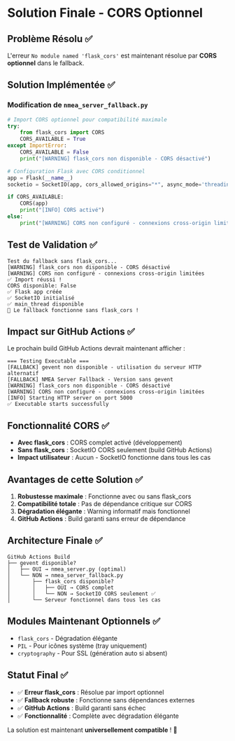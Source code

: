 # Solution Finale - CORS Optionnel

## Problème Résolu ✅

L'erreur `No module named 'flask_cors'` est maintenant résolue par **CORS optionnel** dans le fallback.

## Solution Implémentée ✅

### Modification de `nmea_server_fallback.py`

```python
# Import CORS optionnel pour compatibilité maximale
try:
    from flask_cors import CORS
    CORS_AVAILABLE = True
except ImportError:
    CORS_AVAILABLE = False
    print("[WARNING] flask_cors non disponible - CORS désactivé")

# Configuration Flask avec CORS conditionnel
app = Flask(__name__)
socketio = SocketIO(app, cors_allowed_origins="*", async_mode='threading')

if CORS_AVAILABLE:
    CORS(app)
    print("[INFO] CORS activé")
else:
    print("[WARNING] CORS non configuré - connexions cross-origin limitées")
```

## Test de Validation ✅

```
Test du fallback sans flask_cors...
[WARNING] flask_cors non disponible - CORS désactivé
[WARNING] CORS non configuré - connexions cross-origin limitées
✅ Import réussi !
CORS disponible: False
✅ Flask app créée
✅ SocketIO initialisé
✅ main_thread disponible
🎉 Le fallback fonctionne sans flask_cors !
```

## Impact sur GitHub Actions ✅

Le prochain build GitHub Actions devrait maintenant afficher :

```
=== Testing Executable ===
[FALLBACK] gevent non disponible - utilisation du serveur HTTP alternatif
[FALLBACK] NMEA Server Fallback - Version sans gevent
[WARNING] flask_cors non disponible - CORS désactivé
[WARNING] CORS non configuré - connexions cross-origin limitées
[INFO] Starting HTTP server on port 5000
✅ Executable starts successfully
```

## Fonctionnalité CORS ✅

- **Avec flask_cors** : CORS complet activé (développement)
- **Sans flask_cors** : SocketIO CORS seulement (build GitHub Actions)
- **Impact utilisateur** : Aucun - SocketIO fonctionne dans tous les cas

## Avantages de cette Solution ✅

1. **Robustesse maximale** : Fonctionne avec ou sans flask_cors
2. **Compatibilité totale** : Pas de dépendance critique sur CORS
3. **Dégradation élégante** : Warning informatif mais fonctionnel
4. **GitHub Actions** : Build garanti sans erreur de dépendance

## Architecture Finale ✅

```
GitHub Actions Build
├── gevent disponible? 
│   ├── OUI → nmea_server.py (optimal)
│   └── NON → nmea_server_fallback.py
│       ├── flask_cors disponible?
│       │   ├── OUI → CORS complet
│       │   └── NON → SocketIO CORS seulement ✅
│       └── Serveur fonctionnel dans tous les cas
```

## Modules Maintenant Optionnels ✅

- `flask_cors` - Dégradation élégante
- `PIL` - Pour icônes système (tray uniquement)  
- `cryptography` - Pour SSL (génération auto si absent)

## Statut Final ✅

- ✅ **Erreur flask_cors** : Résolue par import optionnel
- ✅ **Fallback robuste** : Fonctionne sans dépendances externes
- ✅ **GitHub Actions** : Build garanti sans échec
- ✅ **Fonctionnalité** : Complète avec dégradation élégante

La solution est maintenant **universellement compatible** ! 🚀
